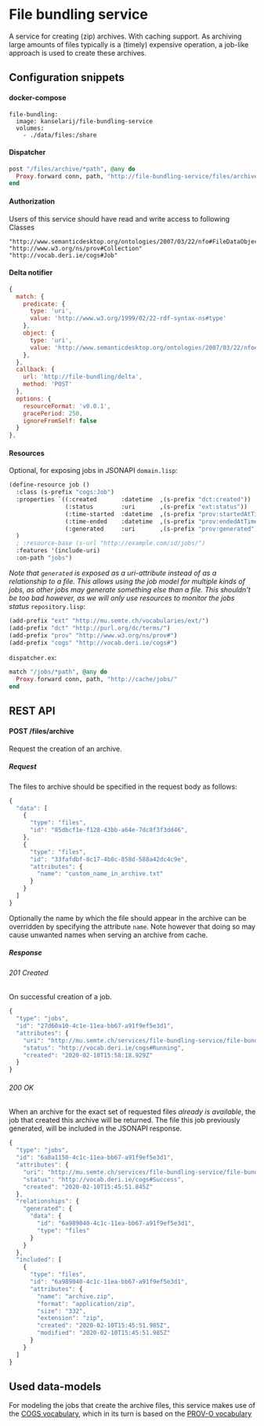 # File bundling service
A service for creating (zip) archives. With caching support.
As archiving large amounts of files typically is a (timely) expensive operation, a job-like approach is used to create these archives.

## Configuration snippets

#### docker-compose

```
file-bundling:
  image: kanselarij/file-bundling-service
  volumes:
    - ./data/files:/share
```

#### Dispatcher

```elixir
post "/files/archive/*path", @any do
  Proxy.forward conn, path, "http://file-bundling-service/files/archive/"
end
```

#### Authorization

Users of this service should have read and write access to following Classes
```
"http://www.semanticdesktop.org/ontologies/2007/03/22/nfo#FileDataObject"
"http://www.w3.org/ns/prov#Collection"
"http://vocab.deri.ie/cogs#Job"
```

#### Delta notifier

```js
{
  match: {
    predicate: {
      type: 'uri',
      value: 'http://www.w3.org/1999/02/22-rdf-syntax-ns#type'
    },
    object: {
      type: 'uri',
      value: 'http://www.semanticdesktop.org/ontologies/2007/03/22/nfo#FileDataObject'
    },
  },
  callback: {
    url: 'http://file-bundling/delta',
    method: 'POST'
  },
  options: {
    resourceFormat: 'v0.0.1',
    gracePeriod: 250,
    ignoreFromSelf: false
  }
},
```

#### Resources

Optional, for exposing jobs in JSONAPI
`domain.lisp`:
```lisp
(define-resource job ()
  :class (s-prefix "cogs:Job")
  :properties `((:created       :datetime  ,(s-prefix "dct:created"))
                (:status        :uri       ,(s-prefix "ext:status"))
                (:time-started  :datetime  ,(s-prefix "prov:startedAtTime"))
                (:time-ended    :datetime  ,(s-prefix "prov:endedAtTime"))
                (:generated     :uri       ,(s-prefix "prov:generated"))
  )
  ; :resource-base (s-url "http://example.com/id/jobs/")
  :features '(include-uri)
  :on-path "jobs")
```
*Note that `generated` is exposed as a uri-attribute instead of as a relationship to a file. This allows using the job model for multiple kinds of jobs, as other jobs may generate something else than a file. This shouldn't be too bad however, as we will only use resources to monitor the jobs status*
`repository.lisp`:
```lisp
(add-prefix "ext" "http://mu.semte.ch/vocabularies/ext/")
(add-prefix "dct" "http://purl.org/dc/terms/")
(add-prefix "prov" "http://www.w3.org/ns/prov#")
(add-prefix "cogs" "http://vocab.deri.ie/cogs#")
```

`dispatcher.ex`:
```elixir
match "/jobs/*path", @any do
  Proxy.forward conn, path, "http://cache/jobs/"
end
```

## REST API
#### POST /files/archive
Request the creation of an archive.

##### Request
The files to archive should be specified in the request body as follows:
```js
{
  "data": [
    {
      "type": "files",
      "id": "85dbcf1e-f128-43bb-a64e-7dc8f3f3dd46",
    },
    {
      "type": "files",
      "id": "33fafdbf-8c17-4b8c-858d-588a42dc4c9e",
      "attributes": {
        "name": "custom_name_in_archive.txt"
      }
    }
  ]
}
```
Optionally the name by which the file should appear in the archive can be overridden by specifying the attribute `name`.
Note however that doing so may cause unwanted names when serving an archive from cache.

##### Response
###### 201 Created
On successful creation of a job.

```javascript
{
  "type": "jobs",
  "id": "27d60a10-4c1e-11ea-bb67-a91f9ef5e3d1",
  "attributes": {
    "uri": "http://mu.semte.ch/services/file-bundling-service/file-bundling-jobs/27d60a10-4c1e-11ea-bb67-a91f9ef5e3d1",
    "status": "http://vocab.deri.ie/cogs#Running",
    "created": "2020-02-10T15:58:18.929Z"
  }
}
```

###### 200 OK
When an archive for the exact set of requested files *already is available*, the job that created this archive will be returned. The file this job previously generated, will be included in the JSONAPI response.

```javascript
{
  "type": "jobs",
  "id": "6a8a1150-4c1c-11ea-bb67-a91f9ef5e3d1",
  "attributes": {
    "uri": "http://mu.semte.ch/services/file-bundling-service/file-bundling-jobs/6a8a1150-4c1c-11ea-bb67-a91f9ef5e3d1",
    "status": "http://vocab.deri.ie/cogs#Success",
    "created": "2020-02-10T15:45:51.845Z"
  },
  "relationships": {
    "generated": {
      "data": {
        "id": "6a989040-4c1c-11ea-bb67-a91f9ef5e3d1",
        "type": "files"
      }
    }
  },
  "included": [
    {
      "type": "files",
      "id": "6a989040-4c1c-11ea-bb67-a91f9ef5e3d1",
      "attributes": {
        "name": "archive.zip",
        "format": "application/zip",
        "size": "332",
        "extension": "zip",
        "created": "2020-02-10T15:45:51.985Z",
        "modified": "2020-02-10T15:45:51.985Z"
      }
    }
  ]
}
```
## Used data-models

For modeling the jobs that create the archive files, this service makes use of the [COGS vocabulary](http://vocab.deri.ie/cogs#Job), which in its turn is based on the [PROV-O vocabulary](https://www.w3.org/TR/2013/REC-prov-o-20130430/#prov-o-at-a-glance)
